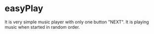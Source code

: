 # easyPlay
It is very simple music player with only one button "NEXT". It is playing music when started in random order. 
